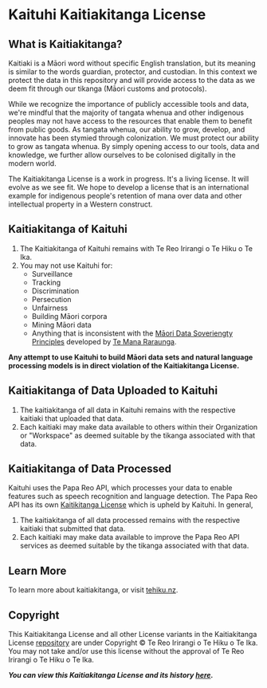 # Kaituhi Kaitiakitanga License #

## What is Kaitiakitanga?
Kaitiaki is a Māori word without specific English translation, but its meaning is similar to the words guardian, protector, and custodian. In this context we protect the data in this repository and will provide access to the data as we deem fit through our tikanga (Māori customs and protocols).

While we recognize the importance of publicly accessible tools and data, we're mindful that the majority of tangata whenua and other indigenous peoples may not have access to the resources that enable them to benefit from public goods. As tangata whenua, our ability to grow, develop, and innovate has been stymied through colonization. We must protect our ability to grow as tangata whenua. By simply opening access to our tools, data and knowledge, we further allow ourselves to be colonised digitally in the modern world.

The Kaitiakitanga License is a work in progress. It's a living license. It will evolve as we see fit. We hope to develop a license that is an international example for indigenous people's retention of mana over data and other intellectual property in a Western construct.

## Kaitiakitanga of Kaituhi ##
  1. The Kaitiakitanga of Kaituhi remains with Te Reo Irirangi o Te Hiku o Te Ika.
  2. You may not use Kaituhi for:
      - Surveillance
      - Tracking
      - Discrimination
      - Persecution
      - Unfairness
      - Building Māori corpora
      - Mining Māori data
      - Anything that is inconsistent with the [Māori Data Soveriengty Principles](https://www.temanararaunga.maori.nz/s/TMR-Maori-Data-Sovereignty-Principles-Oct-2018.pdf) developed by [Te Mana Raraunga](https://www.temanararaunga.maori.nz/).

**Any attempt to use Kaituhi to build Māori data sets and natural language processing models is in direct violation of the Kaitiakitanga License.**

## Kaitiakitanga of Data Uploaded to Kaituhi ##

  1. The kaitiakitanga of all data in Kaituhi remains with the respective kaitiaki that uploaded that data.
  2. Each kaitiaki may make data available to others within their Organization or "Workspace" as deemed suitable by the tikanga associated with that data.

## Kaitiakitanga of Data Processed ##
Kaituhi uses the Papa Reo API, which processes your data to enable features such as speech recognition and language detection. The Papa Reo API has its own [Kaitikitanga License](https://github.com/TeHikuMedia/Kaitiakitanga-License/blob/tumu/papareo_api.md) which is upheld by Kaituhi. In general,

  1. The kaitiakitanga of all data processed remains with the respective kaitiaki that submitted that data.
  2. Each kaitiaki may make data available to improve the Papa Reo API services as deemed suitable by the tikanga associated with that data.

## Learn More

To learn more about kaitiakitanga, or visit [tehiku.nz](https://tehiku.nz/search?q=kaitiakitanga).

## Copyright

This Kaitiakitanga License and all other License variants in the Kaitiakitanga License [repository](https://github.com/TeHikuMedia/Kaitiakitanga-License) are under Copyright © Te Reo Irirangi o Te Hiku o Te Ika. You may not take and/or use this license without the approval of Te Reo Irirangi o Te Hiku o Te Ika.

***You can view this Kaitiakitanga License and its history [here](https://github.com/TeHikuMedia/Kaitiakitanga-License/blob/tumu/papareo_api.md).***

